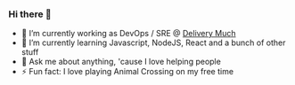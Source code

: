 ### Hi there 👋

- 🔭 I’m currently working as DevOps / SRE @ [Delivery Much](https://github.com/delivery-much)
- 🌱 I’m currently learning Javascript, NodeJS, React and a bunch of other stuff
- 💬 Ask me about anything, 'cause I love helping people
- ⚡ Fun fact: I love playing Animal Crossing on my free time
